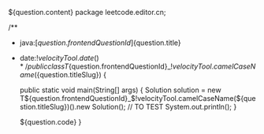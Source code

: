 ${question.content}
package leetcode.editor.cn;

/**
* java:[${question.frontendQuestionId}]${question.title}
* date:$!velocityTool.date()
  */
  public class T${question.frontendQuestionId}_$!velocityTool.camelCaseName(${question.titleSlug}) {

  public static void main(String[] args) {
  Solution solution = new T${question.frontendQuestionId}_$!velocityTool.camelCaseName(${question.titleSlug})().new Solution();
  // TO TEST
  System.out.println();
  }

  ${question.code}
}